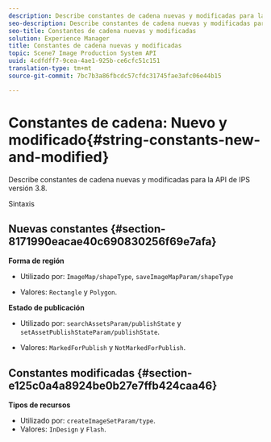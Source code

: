 ```yaml
---
description: Describe constantes de cadena nuevas y modificadas para la API de IPS versión 3.8.
seo-description: Describe constantes de cadena nuevas y modificadas para la API de IPS versión 3.8.
seo-title: Constantes de cadena nuevas y modificadas
solution: Experience Manager
title: Constantes de cadena nuevas y modificadas
topic: Scene7 Image Production System API
uuid: 4cdfdff7-9cea-4ae1-925b-ce6cfc51c151
translation-type: tm+mt
source-git-commit: 7bc7b3a86fbcdc57cfdc31745fae3afc06e44b15

---
```



# Constantes de cadena: Nuevo y modificado{#string-constants-new-and-modified}

Describe constantes de cadena nuevas y modificadas para la API de IPS versión 3.8.

Sintaxis

## Nuevas constantes {#section-8171990eacae40c690830256f69e7afa}

**Forma de región**

* Utilizado por: `ImageMap/shapeType`, `saveImageMapParam/shapeType`

* Valores: `Rectangle` y `Polygon`.

**Estado de publicación**

* Utilizado por: `searchAssetsParam/publishState` y `setAssetPublishStateParam/publishState`.

* Valores: `MarkedForPublish` y `NotMarkedForPublish`.

## Constantes modificadas {#section-e125c0a4a8924be0b27e7ffb424caa46}

**Tipos de recursos**

* Utilizado por: `createImageSetParam/type`.
* Valores: `InDesign` y `Flash`.

